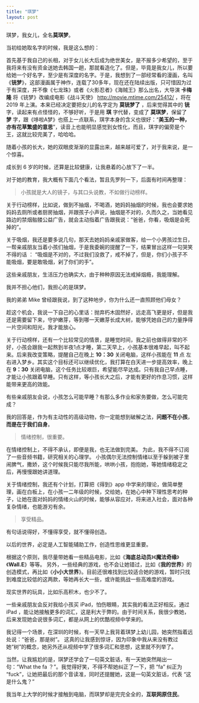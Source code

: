 ```yaml
---
title: "琪梦"
layout: post
---
```


琪梦，我女儿，全名**莫琪梦**。


当初给她取名字的时候，我是这么想的：


首先基于我自己的长相，对于女儿长大后成为绝世美女，是不报多少希望的，至于我将来有没有资金送她去韩国一趟，那就看造化了。但是，毕竟是我女儿，所以要给她一个好名字，至少是有深度的名字。于是，我想到了一部经常看的漫画，名叫《**铳梦**》，这部漫画属于神作，连载了30多年，现在还在陆续出版，只可惜因为过于有深度，并不像《七龙珠》或者《火影忍者》《海贼王》那么出名，大导演 **卡梅隆** 将《铳梦》改编成电影《战斗天使》 http://movie.mtime.com/25412/ ，将在 2019 年上演。本来已经决定要把女儿的名字定为 **莫铳梦了** ，后来觉得其中的 **铳** 字，读起来有点怪怪的，不够好听，于是用 **琪** 字代替，变成了 **莫琪梦**，保留了 **梦** 字，跟《哆啦A梦》也搭上一点联系，琪字本身的含义也很好：“**美玉的一种，亦有花草繁盛的意思**”，读音上也能明显感觉到女性化，而且，琪字的偏旁是个王，这就比较完美了，哈哈哈。


随着小孩的长大，她的双眼皮渐渐的显露出来，越来越可爱了，对于我来说，是一个惊喜。


成长到 6 岁的时候，还算是比较健康，让我悬着的心放下了一半。

对于她的教育，我大概有下面几个看法，暂且先罗列一下，后面有时间再整理：

> 小孩就是大人的镜子，与其口头说教，不如做行动榜样。

关于行动榜样，比如说，做到不抽烟，不喝酒，她妈妈抽烟的时候，我也会要求她妈妈去厕所或者厨房抽烟，并跟孩子小声说，抽烟是不对的，久而久之，当她看见路边的禁烟骷髅公益广告，就会主动指着广告跟我说：“爸爸，你看，吸烟是会死掉的”。

关于吸烟，我还是要多说几句，那天去她妈妈亲戚家做客，给一个小男孩过生日，一帮亲戚朋友当着小孩们抽烟，于是我委婉的提醒了一下，结果冒出这样一句哭笑不得的话 ： “吸烟是不对的，不过我们没救了，戒不掉了，但是，你们小孩子不能吸烟，要是敢吸烟，剁了你们的手”。

这些亲戚朋友，生活压力也确实大，由于种种原因无法戒掉烟瘾，我能理解。

我并不担心他们，我担心的是琪梦。

我的弟弟 Mike 曾经跟我说，到了这种地步，你为什么还一直照顾他们母女？

趁这个机会，我说一下自己的心里话：抛弃朽木固然好，远走高飞更是好，但是我还是需要留下来，守护嫩芽，等到哪一天嫩芽长成大树，能够凭她自己的力量挣得一片空间和阳光，我才能放心。

关于行动榜样，还有一个比较常见的情景，是睡觉时间，我之前也做得非常的不好，小孩会跟我一起熬到半夜1点才睡，第二天早上，小孩基本很难早起，叫不起来。后来我改变策略，提醒自己在晚上 **10：30** 关闭电脑，这样小孩能在 **11** 点 左右进入梦乡。其实这个目标还可以继续优化，我打算在白天进一步提高效率，晚上在 **9：30** 关闭电脑，这个任务比较艰巨，希望能尽早达成。只有我自己早点睡，才能让小孩跟着早睡。只有这样，等小孩长大之后，才能有更好的作息习惯，这样能带来更高的效能。

有些亲戚朋友会说，小孩怎么可能早睡？有那么多作业和家务要做，怎么可能完成？

我的回答是，作为有主动性的高级动物，你一定能想到破解之法，**问题不在小孩**，**而是在于我们自身**。

> 情绪控制，很重要。

在情绪控制上，不得不承认，即便是我，也无法做到完美。
为此，我不得不订阅了一些音频书籍，研究相关的心理学。
小孩偶尔无法控制情绪以至于躲到被子里闹脾气，撒娇，这个时候我只能尽我所能，哄哄小孩，抱抱她，等她情绪稳定之后，再慢慢跟她讲道理。

关于情绪控制，我还有个计划，打算把《得到》app 中学来的理论，做简单整理，画在白板上，在小孩一二年级的时候，交给她，在她心中种下理性思考的种子，让她在面对妈妈的情绪火山的时候，能够从容应对，将来进入社会，面对各种复杂情绪，也能游刃有余。

> 享受精品。

有句话说得好，不懂得享受，就不懂得创造。

以后的世界，必定是人工智能辅助工作，创造性思维更显重要。

根据这个原则，我尽量带她看一些精品电影，比如《**海底总动员**》《**魔法奇缘**》《**Wall.E**》等等。
另外，一些经典的游戏，也不会让她错过，比如《**我的世界**》的创造模式，再比如《**小小大世界**》。目前还很难找到比较适合她的游戏，暂时只找到难度比较低的这两款，等她再长大一些，或许能挑战一些高难度的游戏。

现实世界的玩具，比如乐高积木，也少不了。

一些亲戚朋友会反对我给小孩买 iPad，怕伤眼睛，其实我的看法正好相反。通过 iPad ，能让她接触更多的词汇，这是利大于弊的。由于时间关系，我很少教她，后来发现她会说很多词汇，都是从网上的优酷视频中学来的。

我记得一个场景，在深圳的时候，有一天早上我背着琪梦上幼儿园，她突然指着远处说：“爸爸，那是树”。
这真的让我感到惊讶，因为印象中我从来没有教过她“树”的概念，她另外还从视频中学了很多词汇和思想，这里就不列举了。

当然，让我尴尬的是，琪梦还学会了一句英文脏话，有一天她突然飚出一句：“What the fa ？”。我觉得好笑，不得不帮她纠正了一下，把 “fa” 纠正为 “fuck”，让她把最后的那个音读准，同时还提醒她，这是一句英文脏话，代表 “这是什么鬼？”

我当年上大学的时候才接触到电脑，而琪梦却是完完全全的，**互联网原住民**。